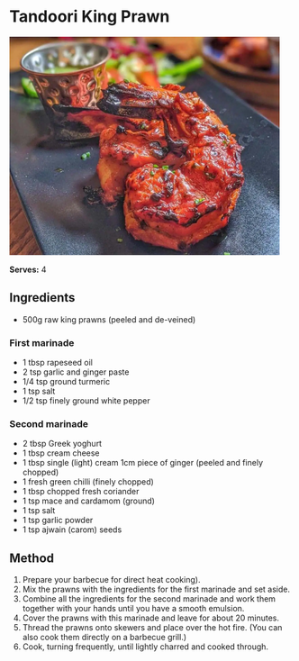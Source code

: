 # Tandoori King Prawn

![Tandoori King Prawn](resources/king-prawn.png)

**Serves:** 4

## Ingredients
- 500g raw king prawns (peeled and de-veined)

### First marinade
- 1 tbsp rapeseed oil 
- 2 tsp garlic and ginger paste
- 1/4 tsp ground turmeric 
- 1 tsp salt 
- 1/2 tsp finely ground white pepper 

### Second marinade
- 2 tbsp Greek yoghurt 
- 1 tbsp cream cheese 
- 1 tbsp single (light) cream 
1cm piece of ginger (peeled and finely chopped)
- 1 fresh green chilli (finely chopped)
- 1 tbsp chopped fresh coriander
- 1 tsp mace and cardamom (ground)
- 1 tsp salt 
- 1 tsp garlic powder 
- 1 tsp ajwain (carom) seeds 

## Method
1. Prepare your barbecue for direct heat cooking). 
1. Mix the prawns with the ingredients for the first marinade and set aside. 
1. Combine all the ingredients for the second marinade and work them together with your hands until you have a smooth emulsion. 
1. Cover the prawns with this marinade and leave for about 20 minutes. 
1. Thread the prawns onto skewers and place over the hot fire. (You can also cook them directly on a barbecue grill.) 
1. Cook, turning frequently, until lightly charred and cooked through. 
